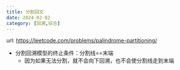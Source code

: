 ```yaml
---
title: 分割回文
date: 2024-02-02
category: [回溯,综合]
---
```


url: https://leetcode.com/problems/palindrome-partitioning/



- 分割回溯模型的终止条件：分割线==末端
  - 因为如果无法分割，就不会向下回溯，也不会使分割线走到末端




